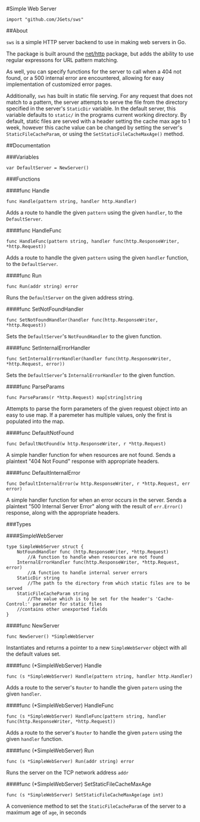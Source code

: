 #Simple Web Server

````
import "github.com/JGets/sws"
````

##About

`sws` is a simple HTTP server backend to use in making web servers in Go.

The package is built around the [net/http](http://golang.org/pkg/net/http/) package, but adds the ability to use regular expressons for URL pattern matching.

As well, you can specify functions for the server to call when a 404 not found, or a 500 internal error are encountered, allowing for easy implementation of customized error pages.

Additionally, `sws` has built in static file serving. For any request that does not match to a pattern, the server attempts to serve the file from the directory specified in the server's `StaticDir` variable. In the default server, this variable defaults to `static/` in the programs current working directory. By default, static files are served with a header setting the cache max age to 1 week, however this cache value can be changed by setting the server's `StaticFileCacheParam`, or using the `SetStaticFileCacheMaxAge()` method.

##Documentation

###Variables

````
var DefaultServer = NewServer()
````

###Functions

####func Handle
````
func Handle(pattern string, handler http.Handler)
````
Adds a route to handle the given `pattern` using the given `handler`, to the `DefaultServer`.

####func HandleFunc
````
func HandleFunc(pattern string, handler func(http.ResponseWriter, *http.Request))
````
Adds a route to handle the given `pattern` using the given `handler` function, to the `DefaultServer`.

####func Run
````
func Run(addr string) error
````
Runs the `DefaultServer` on the given address string.

####func SetNotFoundHandler
````
func SetNotFoundHandler(handler func(http.ResponseWriter, *http.Request))
````
Sets the `DefaultServer`'s `NotFoundHandler` to the given function.

####func SetInternalErrorHandler
````
func SetInternalErrorHandler(handler func(http.ResponseWriter, *http.Request, error))
````
Sets the `DefaultServer`'s `InternalErrorHandler` to the given function.

####func ParseParams
````
func ParseParams(r *http.Request) map[string]string
````
Attempts to parse the form parameters of the given request object into an easy to use map. If a paremeter has multiple values, only the first is populated into the map.

####func DefaultNotFound
````
func DefaultNotFound(w http.ResponseWriter, r *http.Request)
````
A simple handler function for when resources are not found. Sends a plaintext "404 Not Found" response with appropriate headers.

####func DefaultInternalError
````
func DefaultInternalError(w http.ResponseWriter, r *http.Request, err error)
````
A simple handler function for when an error occurs in the server. Sends a plaintext "500 Internal Server Error" along with the result of `err.Error()` response, along with the appropriate headers.


###Types

####SimpleWebServer
````
type SimpleWebServer struct {
	NotFoundHandler func (http.ResponseWriter, *http.Request)
		//A function to handle when resources are not found
	InternalErrorHandler func(http.ResponseWriter, *http.Request, error)
		//A function to handle internal server errors
	StaticDir string
		//The path to the directory from which static files are to be served
	StaticFileCacheParam string
		//The value which is to be set for the header's 'Cache-Control:' parameter for static files
	//contains other unexported fields
}
````

####func NewServer
````
func NewServer() *SimpleWebServer
````
Instantiates and returns a pointer to a new `SimpleWebServer` object with all the default values set.

####func (*SimpleWebServer) Handle
````
func (s *SimpleWebServer) Handle(pattern string, handler http.Handler)
````
Adds a route to the server's `Router` to handle the given `patern` using the given `handler`.

####func (*SimpleWebServer) HandleFunc
````
func (s *SimpleWebServer) HandleFunc(pattern string, handler func(http.ResponseWriter, *http.Request))
````
Adds a route to the server's `Router` to handle the given `patern` using the given `handler` function.

####func (*SimpleWebServer) Run
````
func (s *SimpleWebServer) Run(addr string) error
````
Runs the server on the TCP network address `addr`

####func (*SimpleWebServer) SetStaticFileCacheMaxAge
````
func (s *SimpleWebServer) SetStaticFileCacheMaxAge(age int)
````
A convenience method to set the `StaticFileCacheParam` of the server to a maximum age of `age`, in seconds



